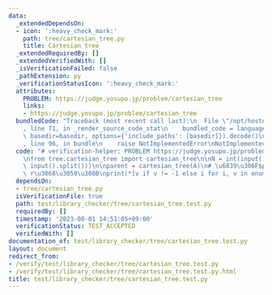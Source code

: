 ```yaml
---
data:
  _extendedDependsOn:
  - icon: ':heavy_check_mark:'
    path: tree/cartesian_tree.py
    title: Cartesian tree
  _extendedRequiredBy: []
  _extendedVerifiedWith: []
  _isVerificationFailed: false
  _pathExtension: py
  _verificationStatusIcon: ':heavy_check_mark:'
  attributes:
    PROBLEM: https://judge.yosupo.jp/problem/cartesian_tree
    links:
    - https://judge.yosupo.jp/problem/cartesian_tree
  bundledCode: "Traceback (most recent call last):\n  File \"/opt/hostedtoolcache/PyPy/3.10.12/x64/lib/pypy3.10/site-packages/onlinejudge_verify/documentation/build.py\"\
    , line 71, in _render_source_code_stat\n    bundled_code = language.bundle(stat.path,\
    \ basedir=basedir, options={'include_paths': [basedir]}).decode()\n  File \"/opt/hostedtoolcache/PyPy/3.10.12/x64/lib/pypy3.10/site-packages/onlinejudge_verify/languages/python.py\"\
    , line 96, in bundle\n    raise NotImplementedError\nNotImplementedError\n"
  code: "# verification-helper: PROBLEM https://judge.yosupo.jp/problem/cartesian_tree\n\
    \nfrom tree.cartesian_tree import cartesian_tree\n\nN = int(input())\nA = list(map(int,\
    \ input().split()))\n\nparent = cartesian_tree(A)\n# \u6839\u306F$parent_r$ =\
    \ r\u3068\u3059\u308B\nprint(*[v if v != -1 else i for i, v in enumerate(parent)])\n"
  dependsOn:
  - tree/cartesian_tree.py
  isVerificationFile: true
  path: test/library_checker/tree/cartesian_tree.test.py
  requiredBy: []
  timestamp: '2023-08-01 14:51:05+09:00'
  verificationStatus: TEST_ACCEPTED
  verifiedWith: []
documentation_of: test/library_checker/tree/cartesian_tree.test.py
layout: document
redirect_from:
- /verify/test/library_checker/tree/cartesian_tree.test.py
- /verify/test/library_checker/tree/cartesian_tree.test.py.html
title: test/library_checker/tree/cartesian_tree.test.py
---
```

